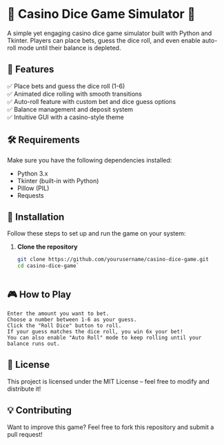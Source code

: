 # 🎲 Casino Dice Game Simulator 🎲  

A simple yet engaging casino dice game simulator built with Python and Tkinter. Players can place bets, guess the dice roll, and even enable auto-roll mode until their balance is depleted.

## 📌 Features  
✅ Place bets and guess the dice roll (1-6)  
✅ Animated dice rolling with smooth transitions  
✅ Auto-roll feature with custom bet and dice guess options  
✅ Balance management and deposit system  
✅ Intuitive GUI with a casino-style theme  

## 🛠️ Requirements  
Make sure you have the following dependencies installed:  
- Python 3.x  
- Tkinter (built-in with Python)  
- Pillow (PIL)  
- Requests  

## 🚀 Installation  
Follow these steps to set up and run the game on your system:  

1. **Clone the repository**  
   ```bash
   git clone https://github.com/yourusername/casino-dice-game.git
   cd casino-dice-game`



## 🎮 How to Play

    Enter the amount you want to bet.
    Choose a number between 1-6 as your guess.
    Click the "Roll Dice" button to roll.
    If your guess matches the dice roll, you win 6x your bet!
    You can also enable "Auto Roll" mode to keep rolling until your balance runs out.
    
## 📜 License

This project is licensed under the MIT License – feel free to modify and distribute it!
## 💡 Contributing

Want to improve this game? Feel free to fork this repository and submit a pull request!
